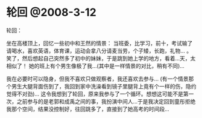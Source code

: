 # 轮回 @2008-3-12
轮回：

坐在高楼顶上，回忆一些初中和王然的情景：
当班委，比学习，前十，考试输了请喝水，喜欢英语，体育课，运动会拿八分请麦当劳，个子矮，长跑，礼物…
。
笑了，然后想起自己突然多了初中的妹妹，于是跳到她上学的地方，看着…天，太相似了！ 她的班上有个男生像极了我…(其中是一样情景的对比，稍有不同)…

我在必要时可以隐身，但我不喜欢只做观察者，我还喜欢去参与…
(有一个情景那个男生大腿背面伤到了，我回到家中洗澡看到镜子里腿背上竟有个一样的伤，隐约觉得不对劲)…
这令我想到了轮回，原来我参与了一个循环。想想这可能不是第一次，之前参与的是老郭和成禹之间的事，我扮演中间人…于是我决定回到童彤拒绝我那个空间，结果没控制好，往回跳多了，直接到了她高考的时间段…
